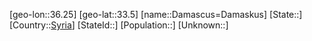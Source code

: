 ﻿---
location: [33.5,36.25]
type: City
tags:
- geo/City


SpocWebEntityId: 29710
isDeleted: false
confidential: public

---
[geo-lon::36.25]
[geo-lat::33.5]
[name::Damascus=Damaskus]
[State::]
[Country::[Syria](geo/Continent/Asia/Syria.md)]
[StateId::]
[Population::]
[Unknown::]

